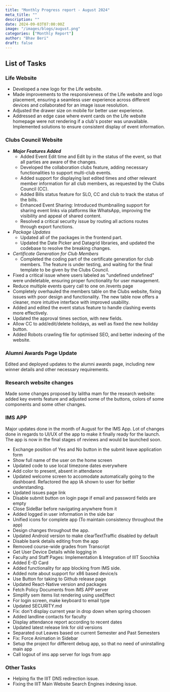 ```yaml
---
title: "Monthly Progress report - August 2024"
meta_title: ""
description: ""
date: 2024-09-03T07:00:00Z
image: "/images/blogs/august.png"
categories: ["Monthly Report"]
author: "Bhav Beri"
draft: false
---
```


## List of Tasks

### Life Website
  - Developed a new logo for the Life website.
  - Made improvements to the responsiveness of the Life website and logo placement, ensuring a seamless user experience across different devices and collaborated for an image issue resolution.
  - Adjusted the drawer size on mobile for better user experience.
  - Addressed an edge case where event cards on the Life website homepage were not rendering if a club's poster was unavailable. Implemented solutions to ensure consistent display of event information.

### Clubs Council Website
  - ***Major Features Added***
    - Added Event Edit time and Edit by in the status of the event, so that all parties are aware of the changes.
    - Developed the collaboration clubs feature, adding necessary functionalities to support multi-club events.
    - Added support for displaying last edited times and other relevant member information for all club members, as requested by the Clubs Council (CC).
    - Added Bills status feature for SLO, CC and club to track the status of the bills.
    - Enhanced Event Sharing: Introduced thumbnailing support for sharing event links via platforms like WhatsApp, improving the visibility and appeal of shared content.
    - Resolved a critical security issue by routing all actions routes through export functions.
  - _Package Updates_
    - Updated all of the packages in the frontend part.
    - Updated the Date Picker and Datagrid libraries, and updated the codebase to resolve the breaking changes.
  - _Certificate Generation for Club Members_
    - Completed the coding part of the certificate generation for club members. The feature is under testing, and waiting for the final template to be given by the Clubs Council.
  - Fixed a critical issue where users labeled as "undefined undefined" were undeletable, ensuring proper functionality for user management.
  - Reduce multiple events query call to one on /events page
  - Completely overhauled the members table on the Clubs website, fixing issues with poor design and functionality. The new table now offers a cleaner, more intuitive interface with improved usability.
  - Added and edited the event status feature to handle clashing events more effectively.
  - Updated the approval times section, with new fields.
  - Allow CC to add/edit/delete holidays, as well as fixed the new holiday button.
  - Added Robots crawling file for optimised SEO, and better indexing of the website.


### Alumni Awards Page Update
Edited and deployed updates to the alumni awards page, including new winner details and other necessary requirements.

### Research website changes
Made some changes proposed by lalitha mam for the research website: added key events feature and adjusted some of the buttons, colors of some components and some other changes.

### IMS APP
Major updates done in the month of August for the IMS App. Lot of changes done in regards to UI/UX of the app to make it finally ready for the launch. The app is now in the final stages of reviews and would be launched soon.
  - Exchange position of Yes and No button in the submit leave application form
  - Show full name of the user on the home screen
  - Updated code to use local timezone dates everywhere
  - Add color to present, absent in attendance
  - Updated welcome screen to accomodate automatically going to the dashboard. Refactored the app IA shown to user for better understanding.
  - Updated issues page link
  - Disable submit button on login page if email and password fields are empty
  - Close SideBar before navigating anywhere from it
  - Added logged in user information in the side bar
  - Unified icons for complete app (To maintain consistency throughout the app)
  - Design changes throughout the app.
  - Updated Android version to make clearTextTraffic disabled by default
  - Disable bank details editing from the app
  - Removed course-wide grades from Transcript
  - Get User Device Details while logging in
  - Faculty and Staff Pages: Implementation & Integration of IIIT Soochika
  - Added E-ID Card
  - Added functionality for app blocking from IMS side.
  - Added note about support for x86 based device/s
  - Use Button for taking to Github release page
  - Updated React-Native version and packages
  - Fetch Policy Documents from IMS APP server
  - Simplify sem items list rendering using useEffect
  - For login screen, make keyboard to email type
  - Updated SECURITY.md
  - Fix: don't display current year in drop down when spring choosen
  - Added landline contacts for faculty
  - Display attendance report according to recent dates
  - Updated latest release link for old versions
  - Separated out Leaves based on current Semester and Past Semesters
  - Fix: Force Animation in Sidebar
  - Setup the project for different debug app, so that no need of uninstalling main app
  - Call logout of ims app server for logs from app

### Other Tasks
  - Helping fix the IIIT DNS redirection issue.
  - Fixing the IIIT Main Website Search Engines indexing issue.
